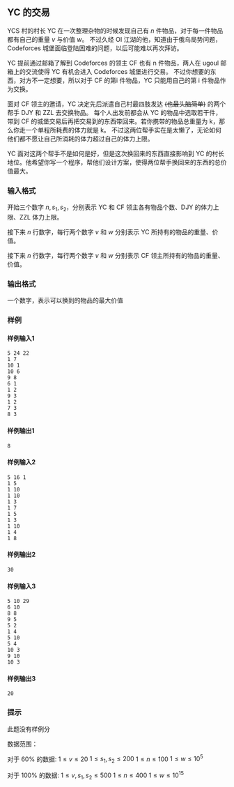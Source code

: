 ## YC 的交易

YCS 村的村长 YC 在一次整理杂物的时候发现自己有 $n$ 件物品，对于每一件物品都有自己的重量 $v$ 与价值 $w$。
不过久经 OI 江湖的他，知道由于俄乌局势问题，Codeforces 城堡面临登陆困难的问题，以后可能难以再次拜访。

YC 提前通过邮箱了解到 Codeforces 的领主 CF 也有 n 件物品，两人在 ugoul 邮箱上的交流使得 YC 有机会进入 Codeforces 城堡进行交易。
不过你想要的东西，对方不一定想要，所以对于 CF 的第i 件物品，YC 只能用自己的第 i 件物品作为交换。

面对 CF 领主的邀请，YC 决定先后派遣自己村最四肢发达 ~~(也最头脑简单)~~ 的两个帮手 DJY 和 ZZL 去交换物品。
每个人出发前都会从 YC 的物品中选取若干件，带到 CF 的城堡交易后再把交易到的东西带回来。若你携带的物品总重量为 k，那么你走一个单程所耗费的体力就是 k。
不过这两位帮手实在是太懒了，无论如何他们都不愿让自己所消耗的体力超过自己的体力上限。

YC 面对这两个帮手不是如何是好，但是这次换回来的东西直接影响到 YC 的村长地位。他希望你写一个程序，帮他们设计方案，使得两位帮手换回来的东西的总价值最大。

### 输入格式

开始三个数字 $n, s_{1}, s_{2}$，分别表示 YC 和 CF 领主各有物品个数、DJY 的体力上限、ZZL 体力上限。

接下来 $n$ 行数字，每行两个数字 $v$ 和 $w$ 分别表示 YC 所持有的物品的重量、价值。

接下来 $n$ 行数字，每行两个数字 $v$ 和 $w$ 分别表示 CF 领主所持有的物品的重量、价值。

### 输出格式

一个数字，表示可以换到的物品的最大价值

### 样例

#### 样例输入1

```
5 24 22 
1 7
10 1
10 6
9 8
6 1
1 2
9 3
1 2
7 3
8 3
```

#### 样例输出1

```
8
```

#### 样例输入2

```
5 16 1 
1 5
1 10
1 10
1 3
1 7
1 5
1 3
1 10
1 4
1 8
```

#### 样例输出2

```
30
```

#### 样例输入3

```
5 10 29 
6 10
8 8
9 5
5 2
1 4
5 10
5 4
10 3
9 10
10 3
```

#### 样例输出3

```
20
```

### 提示

此题没有样例分

数据范围：

对于 $60\%$ 的数据:
$1 \le v \le 20$
$1 \le s_{1}, s_{2} \le 200$
$1 \le n \le 100$
$1 \le w \le 10^{5}$

对于 $100\%$ 的数据:
$1 \le v,s_{1},s_{2} \le 500$
$1 \le n \le 400$
$1 \le w \le 10^{15}$
